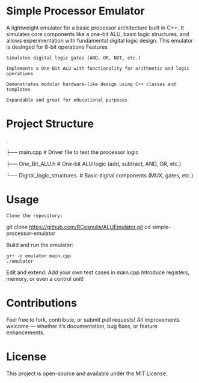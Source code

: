 # Simple Processor Emulator

A lightweight emulator for a basic processor architecture built in C++. It simulates core components like a one-bit ALU, basic logic structures, and allows experimentation with fundamental digital logic design. This emulator is desinged for 8-bit operations
Features

    Simulates digital logic gates (AND, OR, NOT, etc.)

    Implements a One-Bit ALU with functionality for arithmetic and logic operations

    Demonstrates modular hardware-like design using C++ classes and templates

    Expandable and great for educational purposes
    
# Project Structure

.

├── main.cpp                  # Driver file to test the processor logic

├── One_Bit_ALU.h             # One-bit ALU logic (add, subtract, AND, OR, etc.)

└── Digital_logic_structures. # Basic digital components (MUX, gates, etc.)

# Usage

    Clone the repository:

git clone https://github.com/RCesnulis/ALUEmulator.git
cd simple-processor-emulator

Build and run the emulator:

    g++ -o emulator main.cpp
    ./emulator

Edit and extend:
      Add your own test cases in main.cpp
      Introduce registers, memory, or even a control unit!

# Contributions

Feel free to fork, contribute, or submit pull requests! All improvements welcome — whether it’s documentation, bug fixes, or feature enhancements.

# License

This project is open-source and available under the MIT License.

